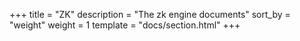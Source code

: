 +++
title = "ZK"
description = "The zk engine documents"
sort_by = "weight"
weight = 1
template = "docs/section.html"
+++
